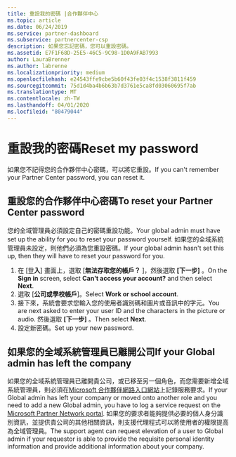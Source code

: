 ```yaml
---
title: 重設我的密碼 |合作夥伴中心
ms.topic: article
ms.date: 06/24/2019
ms.service: partner-dashboard
ms.subservice: partnercenter-csp
description: 如果您忘記密碼，您可以重設密碼。
ms.assetid: E7F1F68D-25E5-46C5-9C98-1D0A9FAB7993
author: LauraBrenner
ms.author: labrenne
ms.localizationpriority: medium
ms.openlocfilehash: e24543ffe9cbe5b60f43fe03f4c1538f3811f459
ms.sourcegitcommit: 75d1d4ba4b6b63b7d3761e5ca8fd03060695f7ab
ms.translationtype: MT
ms.contentlocale: zh-TW
ms.lasthandoff: 04/01/2020
ms.locfileid: "80479044"
---
```

# <a name="reset-my-password"></a><span data-ttu-id="dbca0-103">重設我的密碼</span><span class="sxs-lookup"><span data-stu-id="dbca0-103">Reset my password</span></span>

<span data-ttu-id="dbca0-104">如果您不記得您的合作夥伴中心密碼，可以將它重設。</span><span class="sxs-lookup"><span data-stu-id="dbca0-104">If you can't remember your Partner Center password, you can reset it.</span></span>

## <a name="to-reset-your-partner-center-password"></a><span data-ttu-id="dbca0-105">重設您的合作夥伴中心密碼</span><span class="sxs-lookup"><span data-stu-id="dbca0-105">To reset your Partner Center password</span></span>

<span data-ttu-id="dbca0-106">您的全域管理員必須設定自己的密碼重設功能。</span><span class="sxs-lookup"><span data-stu-id="dbca0-106">Your global admin must have set up the ability for you to reset your password yourself.</span></span> <span data-ttu-id="dbca0-107">如果您的全域系統管理員未設定，則他們必須為您重設密碼。</span><span class="sxs-lookup"><span data-stu-id="dbca0-107">If your global admin hasn't set this up, then they will have to reset your password for you.</span></span> 

1. <span data-ttu-id="dbca0-108">在 [登**入**] 畫面上，選取 [**無法存取您的帳戶？** ]，然後選取 **[下一步]** 。</span><span class="sxs-lookup"><span data-stu-id="dbca0-108">On the **Sign in** screen, select **Can't access your account?** and then select **Next**.</span></span>
2. <span data-ttu-id="dbca0-109">選取 [**公司或學校帳戶**]。</span><span class="sxs-lookup"><span data-stu-id="dbca0-109">Select **Work or school account**.</span></span>
3. <span data-ttu-id="dbca0-110">接下來，系統會要求您輸入您的使用者識別碼和圖片或音訊中的字元。</span><span class="sxs-lookup"><span data-stu-id="dbca0-110">You are next asked to enter your user ID and the characters in the picture or audio.</span></span> <span data-ttu-id="dbca0-111">然後選取 **[下一步]** 。</span><span class="sxs-lookup"><span data-stu-id="dbca0-111">Then select **Next**.</span></span>
4. <span data-ttu-id="dbca0-112">設定新密碼。</span><span class="sxs-lookup"><span data-stu-id="dbca0-112">Set up your new password.</span></span>

## <a name="if-your-global-admin-has-left-the-company"></a><span data-ttu-id="dbca0-113">如果您的全域系統管理員已離開公司</span><span class="sxs-lookup"><span data-stu-id="dbca0-113">If your Global admin has left the company</span></span>

<span data-ttu-id="dbca0-114">如果您的全域系統管理員已離開貴公司，或已移至另一個角色，而您需要新增全域系統管理員，則必須在[Microsoft 合作夥伴網路入口網站](https://partner.microsoft.com/commercial#/)上記錄服務要求。</span><span class="sxs-lookup"><span data-stu-id="dbca0-114">If your Global admin has left your company or moved onto another role and you need to add a new Global admin, you have to log a service request on the [Microsoft Partner Network portal](https://partner.microsoft.com/commercial#/).</span></span> <span data-ttu-id="dbca0-115">如果您的要求者能夠提供必要的個人身分識別資訊，並提供貴公司的其他相關資訊，則支援代理程式可以將使用者的權限提高為全域管理員。</span><span class="sxs-lookup"><span data-stu-id="dbca0-115">The support agent can request elevation of a user to Global admin if your requestor is able to provide the requisite personal identity information and provide additional information about your company.</span></span>
